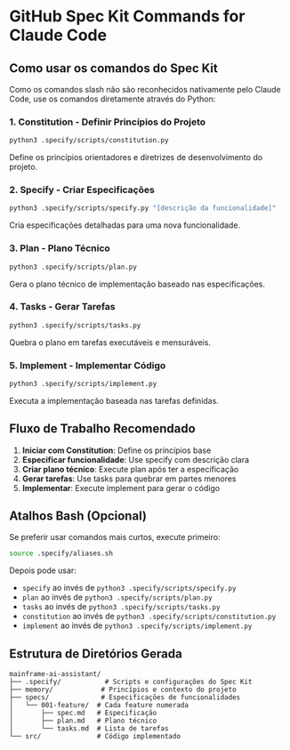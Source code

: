 # GitHub Spec Kit Commands for Claude Code

## Como usar os comandos do Spec Kit

Como os comandos slash não são reconhecidos nativamente pelo Claude Code, use os comandos diretamente através do Python:

### 1. Constitution - Definir Princípios do Projeto
```bash
python3 .specify/scripts/constitution.py
```
Define os princípios orientadores e diretrizes de desenvolvimento do projeto.

### 2. Specify - Criar Especificações
```bash
python3 .specify/scripts/specify.py "[descrição da funcionalidade]"
```
Cria especificações detalhadas para uma nova funcionalidade.

### 3. Plan - Plano Técnico
```bash
python3 .specify/scripts/plan.py
```
Gera o plano técnico de implementação baseado nas especificações.

### 4. Tasks - Gerar Tarefas
```bash
python3 .specify/scripts/tasks.py
```
Quebra o plano em tarefas executáveis e mensuráveis.

### 5. Implement - Implementar Código
```bash
python3 .specify/scripts/implement.py
```
Executa a implementação baseada nas tarefas definidas.

## Fluxo de Trabalho Recomendado

1. **Iniciar com Constitution**: Define os princípios base
2. **Especificar funcionalidade**: Use specify com descrição clara
3. **Criar plano técnico**: Execute plan após ter a especificação
4. **Gerar tarefas**: Use tasks para quebrar em partes menores
5. **Implementar**: Execute implement para gerar o código

## Atalhos Bash (Opcional)

Se preferir usar comandos mais curtos, execute primeiro:
```bash
source .specify/aliases.sh
```

Depois pode usar:
- `specify` ao invés de `python3 .specify/scripts/specify.py`
- `plan` ao invés de `python3 .specify/scripts/plan.py`
- `tasks` ao invés de `python3 .specify/scripts/tasks.py`
- `constitution` ao invés de `python3 .specify/scripts/constitution.py`
- `implement` ao invés de `python3 .specify/scripts/implement.py`

## Estrutura de Diretórios Gerada

```
mainframe-ai-assistant/
├── .specify/           # Scripts e configurações do Spec Kit
├── memory/            # Princípios e contexto do projeto
├── specs/             # Especificações de funcionalidades
│   └── 001-feature/  # Cada feature numerada
│       ├── spec.md   # Especificação
│       ├── plan.md   # Plano técnico
│       └── tasks.md  # Lista de tarefas
└── src/              # Código implementado
```
